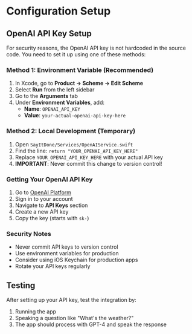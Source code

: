 # Configuration Setup

## OpenAI API Key Setup

For security reasons, the OpenAI API key is not hardcoded in the source code. You need to set it up using one of these methods:

### Method 1: Environment Variable (Recommended)

1. In Xcode, go to **Product → Scheme → Edit Scheme**
2. Select **Run** from the left sidebar
3. Go to the **Arguments** tab
4. Under **Environment Variables**, add:
   - **Name**: `OPENAI_API_KEY`
   - **Value**: `your-actual-openai-api-key-here`

### Method 2: Local Development (Temporary)

1. Open `SayItDone/Services/OpenAIService.swift`
2. Find the line: `return "YOUR_OPENAI_API_KEY_HERE"`
3. Replace `YOUR_OPENAI_API_KEY_HERE` with your actual API key
4. **IMPORTANT**: Never commit this change to version control!

### Getting Your OpenAI API Key

1. Go to [OpenAI Platform](https://platform.openai.com/)
2. Sign in to your account
3. Navigate to **API Keys** section
4. Create a new API key
5. Copy the key (starts with `sk-`)

### Security Notes

- Never commit API keys to version control
- Use environment variables for production
- Consider using iOS Keychain for production apps
- Rotate your API keys regularly

## Testing

After setting up your API key, test the integration by:

1. Running the app
2. Speaking a question like "What's the weather?"
3. The app should process with GPT-4 and speak the response 